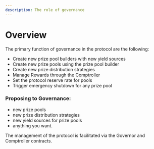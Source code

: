 ```yaml
---
description: The role of governance
---
```


# Overview

The primary function of governance in the protocol are the following:

* Create new prize pool builders with new yield sources 
* Create new prize pools using the prize pool builder 
* Create new prize distribution strategies 
* Manage Rewards through the Comptroller 
* Set the protocol reserve rate for pools
* Trigger emergency shutdown for any prize pool 

### Proposing to Governance:

* new prize pools
* new prize distribution strategies
* new yield sources for prize pools 
* anything you want.

The management of the protocol is facilitated via the Governor and Comptroller contracts.



